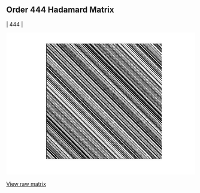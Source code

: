 ## Order 444 Hadamard Matrix

| 444 |

<img src="444.png" class="img-responsive" alt=""> 

[View raw matrix](order444.txt)
